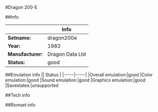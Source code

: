 #Dragon 200-E

##Info

||Info|
|-----|-----|
|**Setname:**|dragon200e
|**Year:**|1983
|**Manufacturer:**|Dragon Data Ltd
|**Status:**|good

##Emulation info
|| Status |
|-----|-----|
|Overall emulation:|good
|Color emulation:|good
|Sound emulation:|good
|Graphics emulation:|good
|Savestates:|unsupported

##Tech info

##Romset info

<!--- START OF EDITED COMMENT DO NOT TOUCH TEXT ABOVE-->
